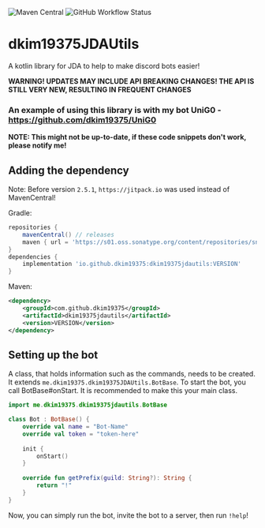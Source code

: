 ![Maven Central](https://img.shields.io/maven-central/v/io.github.dkim19375/dkim19375jdautils)
![GitHub Workflow Status](https://img.shields.io/github/actions/workflow/status/dkim19375/dkim19375JDAUtils/gradle-test.yml)
# dkim19375JDAUtils
A kotlin library for JDA to help to make discord bots easier!

**WARNING! UPDATES MAY INCLUDE API BREAKING CHANGES!
THE API IS STILL VERY NEW, RESULTING IN FREQUENT CHANGES**

### An example of using this library is with my bot UniG0 - https://github.com/dkim19375/UniG0

**NOTE: This might not be up-to-date, if these code snippets don't 
work, please notify me!**

## Adding the dependency
Note: Before version `2.5.1`, `https://jitpack.io` was used instead of MavenCentral!

Gradle:
```groovy
repositories {
    mavenCentral() // releases
    maven { url = 'https://s01.oss.sonatype.org/content/repositories/snapshots/' } // snapshots
}
dependencies {
    implementation 'io.github.dkim19375:dkim19375jdautils:VERSION'
}
```
Maven:
```xml
<dependency>
    <groupId>com.github.dkim19375</groupId>
    <artifactId>dkim19375jdautils</artifactId>
    <version>VERSION</version>
</dependency>
```
## Setting up the bot
A class, that holds information such as the commands, needs to be 
created. It extends `me.dkim19375.dkim19375JDAUtils.BotBase`.
To start the bot, you call BotBase#onStart.
It is recommended to make this your main class.
```kotlin
import me.dkim19375.dkim19375jdautils.BotBase

class Bot : BotBase() {
    override val name = "Bot-Name" 
    override val token = "token-here"
    
    init {
        onStart()
    }
    
    override fun getPrefix(guild: String?): String {
        return "!"
    }
}
```
Now, you can simply run the bot, invite the bot to a server,
then run `!help`!